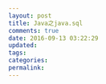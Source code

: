 ```yaml
---
layout: post
title: Java之java.sql
comments: true
date: 2016-09-13 03:22:29
updated:
tags:
categories:
permalink:
---
```

